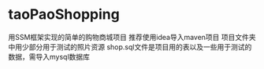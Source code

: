 # taoPaoShopping
用SSM框架实现的简单的购物商城项目
推荐使用idea导入maven项目
项目文件夹中用少部分用于测试的照片资源
shop.sql文件是项目用的表以及一些用于测试的数据，需导入mysql数据库
